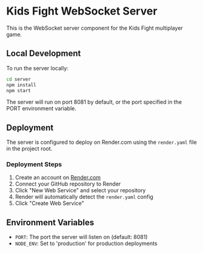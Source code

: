 # Kids Fight WebSocket Server

This is the WebSocket server component for the Kids Fight multiplayer game.

## Local Development

To run the server locally:

```bash
cd server
npm install
npm start
```

The server will run on port 8081 by default, or the port specified in the PORT environment variable.

## Deployment

The server is configured to deploy on Render.com using the `render.yaml` file in the project root.

### Deployment Steps

1. Create an account on [Render.com](https://render.com/)
2. Connect your GitHub repository to Render
3. Click "New Web Service" and select your repository
4. Render will automatically detect the `render.yaml` config
5. Click "Create Web Service"

## Environment Variables

- `PORT`: The port the server will listen on (default: 8081)
- `NODE_ENV`: Set to 'production' for production deployments
